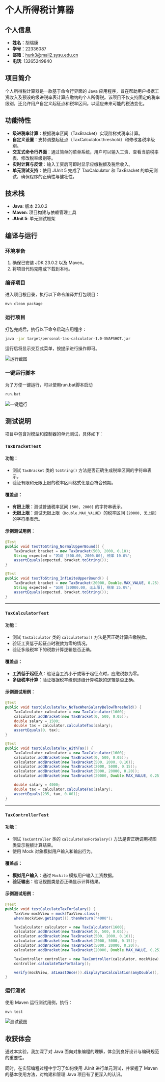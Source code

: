 # 个人所得税计算器


## 个人信息

- **姓名**：胡瑞康
- **学号**：22336087
- **邮箱**：hurk3@mail2.sysu.edu.cn
- **电话**: 13265249840

## 项目简介

个人所得税计算器是一款基于命令行界面的 Java 应用程序，旨在帮助用户根据工资收入及预设的级进税率表计算应缴纳的个人所得税。该项目不仅支持固定的税率级别，还允许用户自定义起征点和税率区间，以适应未来可能的税法变化。


## 功能特性

- **级进税率计算**：根据税率区间（TaxBracket）实现阶梯式税率计算。
- **自定义设置**：支持调整起征点（TaxCalculator.threshold）和修改各税率级别。
- **交互式命令行界面**：通过简单的菜单系统，用户可以输入工资、查看当前税率表、修改税率级别等。
- **实时计算与反馈**：输入工资后可即时显示应缴税额及税后收入。
- **单元测试支持**：使用 JUnit 5 完成了 TaxCalculator 和 TaxBracket 的单元测试，确保程序的正确性与健壮性。

## 技术栈

- **Java**: 版本 23.0.2
- **Maven**: 项目构建与依赖管理工具
- **JUnit 5**: 单元测试框架

## 编译与运行

### 环境准备

1. 确保已安装 JDK 23.0.2 以及 Maven。
2. 将项目代码克隆或下载到本地。

### 编译项目

进入项目根目录，执行以下命令编译并打包项目：

```bash
mvn clean package
```

### 运行项目

打包完成后，执行以下命令启动应用程序：

```bash
java -jar target/personal-tax-calculator-1.0-SNAPSHOT.jar
```

运行后将显示交互式菜单，按提示进行操作即可。

![运行截图](./img/run.png)

### 一键运行脚本

为了方便一键运行，可以使用run.bat脚本启动
```bash
run.bat
```
![一键运行](./img/bat.png)

## 测试说明

项目中包含对模型和控制器的单元测试，具体如下：

### **`TaxBracketTest`**
#### 功能：
- 测试 `TaxBracket` 类的 `toString()` 方法是否正确生成税率区间的字符串表示。
- 验证有限和无限上限的税率区间格式化是否符合预期。

#### 覆盖点：
- **有限上限**：测试普通税率区间 `[500, 2000]` 的字符串表示。
- **无限上限**：测试无限上限（`Double.MAX_VALUE`）的税率区间 `[20000, 无上限]` 的字符串表示。

#### 示例测试用例：
```java
@Test
public void testToString_NormalUpperBound() {
    TaxBracket bracket = new TaxBracket(500, 2000, 0.10);
    String expected = "区间 [500.00, 2000.00], 税率 10.0%";
    assertEquals(expected, bracket.toString());
}

@Test
public void testToString_InfiniteUpperBound() {
    TaxBracket bracket = new TaxBracket(20000, Double.MAX_VALUE, 0.25);
    String expected = "区间 [20000.00, 无上限], 税率 25.0%";
    assertEquals(expected, bracket.toString());
}
```

---

### **`TaxCalculatorTest`**
#### 功能：
- 测试 `TaxCalculator` 类的 `calculateTax()` 方法是否正确计算应缴税款。
- 验证工资低于起征点时税款为零的情况。
- 验证多级税率下的税款计算逻辑是否正确。

#### 覆盖点：
- **工资低于起征点**：验证当工资小于或等于起征点时，应缴税款为零。
- **多级税率计算**：验证根据税率级别逐级计算税款的逻辑是否正确。

#### 示例测试用例：
```java
@Test
public void testCalculateTax_NoTaxWhenSalaryBelowThreshold() {
    TaxCalculator calculator = new TaxCalculator(1600);
    calculator.addBracket(new TaxBracket(0, 500, 0.05));
    double salary = 1500;
    double tax = calculator.calculateTax(salary);
    assertEquals(0, tax);
}

@Test
public void testCalculateTax_WithTax() {
    TaxCalculator calculator = new TaxCalculator(1600);
    calculator.addBracket(new TaxBracket(0, 500, 0.05));
    calculator.addBracket(new TaxBracket(500, 2000, 0.10));
    calculator.addBracket(new TaxBracket(2000, 5000, 0.15));
    calculator.addBracket(new TaxBracket(5000, 20000, 0.20));
    calculator.addBracket(new TaxBracket(20000, Double.MAX_VALUE, 0.25));

    double salary = 4000;
    double tax = calculator.calculateTax(salary);
    assertEquals(235, tax, 0.001);
}
```

---

### **`TaxControllerTest`**
#### 功能：
- 测试 `TaxController` 类的 `calculateTaxForSalary()` 方法是否正确调用视图类显示税额计算结果。
- 使用 Mock 对象模拟用户输入和输出行为。

#### 覆盖点：
- **模拟用户输入**：通过 `Mockito` 模拟用户输入工资数据。
- **验证输出**：验证视图类是否正确显示计算结果。

#### 示例测试用例：
```java
@Test
public void testCalculateTaxForSalary() {
    TaxView mockView = mock(TaxView.class);
    when(mockView.getInput()).thenReturn("4000");

    TaxCalculator calculator = new TaxCalculator(1600);
    calculator.addBracket(new TaxBracket(0, 500, 0.05));
    calculator.addBracket(new TaxBracket(500, 2000, 0.10));
    calculator.addBracket(new TaxBracket(2000, 5000, 0.15));
    calculator.addBracket(new TaxBracket(5000, 20000, 0.20));
    calculator.addBracket(new TaxBracket(20000, Double.MAX_VALUE, 0.25));

    TaxController controller = new TaxController(calculator, mockView);
    controller.calculateTaxForSalary();

    verify(mockView, atLeastOnce()).displayTaxCalculation(anyDouble(), eq(4000.0));
}
```


### 运行测试

使用 Maven 运行测试用例，执行：

```bash
mvn test
```

![测试截图](./img/test.png)

## 收获体会

通过本实验，我加深了对 Java 面向对象编程的理解，体会到良好设计与编码规范的重要性。

同时，在实际编程过程中学习了如何使用 JUnit 进行单元测试，并掌握了 Maven 的基本使用方法，对构建和管理 Java 项目有了更深入的认识。